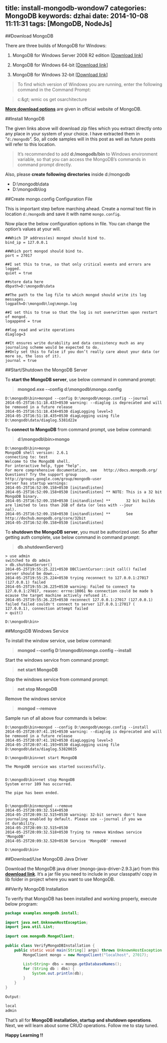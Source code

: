 title: install-mongodb-wondow7
categories: MongoDB
keywords: dzhai
date: 2014-10-08 11:11:31
tags: [MongoDB, NodeJs]
---

##Download MongoDB

There are three builds of MongoDB for Windows:

1) MongoDB for Windows Server 2008 R2 edition [[Download link](https://fastdl.mongodb.org/win32/mongodb-win32-x86_64-2008plus-2.6.1.zip "download mongodb for windows server 2008")] 

2) MongoDB for Windows 64-bit [[Download link](https://fastdl.mongodb.org/win32/mongodb-win32-x86_64-2.6.1.zip "Download mongodb for windows 64 bit")]

3) MongoDB for Windows 32-bit [[Download link](https://fastdl.mongodb.org/win32/mongodb-win32-i386-2.6.1.zip "Download mongodb for windows 32 bit")]

>To find which version of Windows you are running, enter the following command in the Command Prompt:

>c:\&gt; wmic os get osarchitecture

[**More download options**](http://www.mongodb.org/downloads "MongoDB downloads") are given in official website of MongoDB.

##Install MongoDB   

The given links above will download zip files which you extract directly onto any place in your system of your choice. I have extracted them in “`d:/mongodb`“. So, all code samples will in this post as well as future posts will refer to this location.

>It’s recommended to add **d:/mongodb/bin** to Windows environment variable, so that you can access the MongoDB’s commands in command prompt directly.

Also, please **create following directories** inside d:/mongodb

*   D:\mongodb\data
*   D:\mongodb\log

##Create mongo.config Configuration File

This is important step before marching ahead. Create a normal text file in location `d:/mongodb` and save it with name `mongo.config`.

Now place the below configuration options in file. You can change the option’s values at your will.

```
##Which IP address(es) mongod should bind to. 
bind_ip = 127.0.0.1
 
##Which port mongod should bind to.
port = 27017
 
##I set this to true, so that only critical events and errors are logged.
quiet = true
 
##store data here
dbpath=D:\mongodb\data
  
##The path to the log file to which mongod should write its log messages.
logpath=D:\mongodb\log\mongo.log
 
##I set this to true so that the log is not overwritten upon restart of mongod.
logappend = true
  
##log read and write operations
diaglog=3
 
##It ensures write durability and data consistency much as any journaling scheme would be expected to do. 
##Only set this to false if you don’t really care about your data (or more so, the loss of it).
journal = true
```

##Start/Shutdown the MongoDB Server

To **start the MongoDB server**, use below command in command prompt:

> **mongod.exe --config d:\mongodb\mongo.config**
```
D:\mongodb\bin>mongod --config D:\mongodb\mongo.config --journal
2014-05-25T16:51:18.433+0530 warning: --diaglog is deprecated and will be removed in a future release
2014-05-25T16:51:18.434+0530 diagLogging level=3
2014-05-25T16:51:18.435+0530 diagLogging using file D:\mongodb\data/diaglog.5381d22e
```

To **connect to MongoDB** from command prompt, use below command:

> **d:\mongodb\bin&gt;mongo**
```
D:\mongodb\bin>mongo
MongoDB shell version: 2.6.1
connecting to: test
Welcome to the MongoDB shell.
For interactive help, type "help".
For more comprehensive documentation, see   http://docs.mongodb.org/
Questions? Try the support group   http://groups.google.com/group/mongodb-user
Server has startup warnings:
2014-05-25T16:52:09.158+0530 [initandlisten]
2014-05-25T16:52:09.158+0530 [initandlisten] ** NOTE: This is a 32 bit MongoDB binary.
2014-05-25T16:52:09.158+0530 [initandlisten] **       32 bit builds are limited to less than 2GB of data (or less with --jour
nal).
2014-05-25T16:52:09.158+0530 [initandlisten] **       See http://dochub.mongodb.org/core/32bit
2014-05-25T16:52:09.158+0530 [initandlisten]
```

To **shutdown the MongoDB server**, you must be authorized user. So after getting auth complete, use below command in command prompt:

> **db.shutdownServer()**
```
> use admin
switched to db admin
> db.shutdownServer()
2014-05-25T19:55:25.221+0530 DBClientCursor::init call() failed
server should be down...
2014-05-25T19:55:25.224+0530 trying reconnect to 127.0.0.1:27017 (127.0.0.1) failed
2014-05-25T19:55:26.225+0530 warning: Failed to connect to 127.0.0.1:27017, reason: errno:10061 No connection could be made b
ecause the target machine actively refused it.
2014-05-25T19:55:26.225+0530 reconnect 127.0.0.1:27017 (127.0.0.1) failed failed couldn't connect to server 127.0.0.1:27017 (
127.0.0.1), connection attempt failed
> quit()
 
D:\mongodb\bin>
```

##MongoDB Windows Service

To install the window service, use below command:

> **mongod --config D:\mongodb\mongo.config --install**

Start the windows service from command prompt:

> **net start MongoDB**

Stop the windows service from command prompt:

> **net stop MongoDB**

Remove the windows service

> **mongod --remove**

Sample run of all above four commands is below:

```
D:\mongodb\bin>mongod --config D:\mongodb\mongo.config --install
2014-05-25T20:07:41.191+0530 warning: --diaglog is deprecated and will be removed in a future release
2014-05-25T20:07:41.192+0530 diagLogging level=3
2014-05-25T20:07:41.193+0530 diagLogging using file D:\mongodb\data/diaglog.53820035
 
D:\mongodb\bin>net start MongoDB
 
The MongoDB service was started successfully.
 
 
D:\mongodb\bin>net stop MongoDB
System error 109 has occurred.
 
The pipe has been ended.
 
 
D:\mongodb\bin>mongod --remove
2014-05-25T20:09:32.514+0530
2014-05-25T20:09:32.515+0530 warning: 32-bit servers don't have journaling enabled by default. Please use --journal if you wa
nt durability.
2014-05-25T20:09:32.515+0530
2014-05-25T20:09:32.518+0530 Trying to remove Windows service 'MongoDB'
2014-05-25T20:09:32.520+0530 Service 'MongoDB' removed
 
D:\mongodb\bin>
```

##Download/Use MongoDB Java Driver

Download the MongoDB java driver (mongo-java-driver-2.9.3.jar) from this **[download link](http://central.maven.org/maven2/org/mongodb/mongo-java-driver/2.9.3/mongo-java-driver-2.9.3.jar "mongodb java driver download")**. It’s a jar file you need to include in your classpath/ copy in lib folder in project where you want to use MongoDB.

##Verify MongoDB Installation

To verify that MongoDB has been installed and working properly, execute below program:

```java
package examples.mongodb.install;
 
import java.net.UnknownHostException;
import java.util.List;
 
import com.mongodb.MongoClient;
 
public class VerifyMongoDBInstallation {
    public static void main(String[] args) throws UnknownHostException {
        MongoClient mongo = new MongoClient("localhost", 27017);
 
        List<String> dbs = mongo.getDatabaseNames();
        for (String db : dbs) {
            System.out.println(db);
        }
    }
}
 
Output:
 
local
admin
```

That’s all for **MongoDB installation, startup and shutdown operations**. Next, we will learn about some CRUD operations. Follow me to stay tuned.

**Happy Learning !!**
<!--more-->



